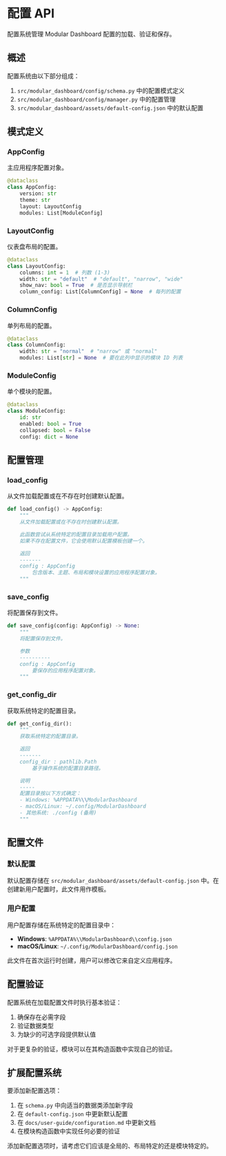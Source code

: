# 配置 API

配置系统管理 Modular Dashboard 配置的加载、验证和保存。

## 概述

配置系统由以下部分组成：

1. `src/modular_dashboard/config/schema.py` 中的配置模式定义
2. `src/modular_dashboard/config/manager.py` 中的配置管理
3. `src/modular_dashboard/assets/default-config.json` 中的默认配置

## 模式定义

### AppConfig

主应用程序配置对象。

```python
@dataclass
class AppConfig:
    version: str
    theme: str
    layout: LayoutConfig
    modules: List[ModuleConfig]
```

### LayoutConfig

仪表盘布局的配置。

```python
@dataclass
class LayoutConfig:
    columns: int = 1  # 列数 (1-3)
    width: str = "default"  # "default", "narrow", "wide"
    show_nav: bool = True  # 是否显示导航栏
    column_config: List[ColumnConfig] = None  # 每列的配置
```

### ColumnConfig

单列布局的配置。

```python
@dataclass
class ColumnConfig:
    width: str = "normal"  # "narrow" 或 "normal"
    modules: List[str] = None  # 要在此列中显示的模块 ID 列表
```

### ModuleConfig

单个模块的配置。

```python
@dataclass
class ModuleConfig:
    id: str
    enabled: bool = True
    collapsed: bool = False
    config: dict = None
```

## 配置管理

### load_config

从文件加载配置或在不存在时创建默认配置。

```python
def load_config() -> AppConfig:
    """
    从文件加载配置或在不存在时创建默认配置。

    此函数尝试从系统特定的配置目录加载用户配置。
    如果不存在配置文件，它会使用默认配置模板创建一个。

    返回
    -------
    config : AppConfig
        包含版本、主题、布局和模块设置的应用程序配置对象。
    """
```

### save_config

将配置保存到文件。

```python
def save_config(config: AppConfig) -> None:
    """
    将配置保存到文件。

    参数
    ----------
    config : AppConfig
        要保存的应用程序配置对象。
    """
```

### get_config_dir

获取系统特定的配置目录。

```python
def get_config_dir():
    """
    获取系统特定的配置目录。

    返回
    -------
    config_dir : pathlib.Path
        基于操作系统的配置目录路径。

    说明
    -----
    配置目录按以下方式确定：
    - Windows: %APPDATA%\\ModularDashboard
    - macOS/Linux: ~/.config/ModularDashboard
    - 其他系统: ./config (备用)
    """
```

## 配置文件

### 默认配置

默认配置存储在 `src/modular_dashboard/assets/default-config.json` 中。在创建新用户配置时，此文件用作模板。

### 用户配置

用户配置存储在系统特定的配置目录中：

- **Windows**: `%APPDATA%\\ModularDashboard\\config.json`
- **macOS/Linux**: `~/.config/ModularDashboard/config.json`

此文件在首次运行时创建，用户可以修改它来自定义应用程序。

## 配置验证

配置系统在加载配置文件时执行基本验证：

1. 确保存在必需字段
2. 验证数据类型
3. 为缺少的可选字段提供默认值

对于更复杂的验证，模块可以在其构造函数中实现自己的验证。

## 扩展配置系统

要添加新配置选项：

1. 在 `schema.py` 中向适当的数据类添加新字段
2. 在 `default-config.json` 中更新默认配置
3. 在 `docs/user-guide/configuration.md` 中更新文档
4. 在模块构造函数中实现任何必要的验证

添加新配置选项时，请考虑它们应该是全局的、布局特定的还是模块特定的。
